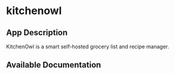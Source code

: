 # kitchenowl

## App Description

KitchenOwl is a smart self-hosted grocery list and recipe manager.

## Available Documentation

